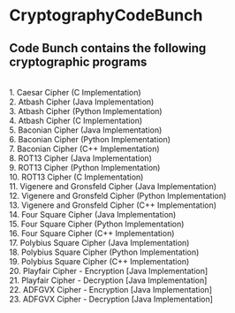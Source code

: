 # CryptographyCodeBunch
## Code Bunch contains the following cryptographic programs
<br> 1. Caesar Cipher (C Implementation)
<br> 2. Atbash Cipher (Java Implementation)
<br> 3. Atbash Cipher (Python Implementation)
<br> 4. Atbash Cipher (C Implementation)
<br> 5. Baconian Cipher (Java Implementation)
<br> 6. Baconian Cipher (Python Implementation)
<br> 7. Baconian Cipher (C++ Implementation)
<br> 8. ROT13 Cipher (Java Implementation)
<br> 9. ROT13 Cipher (Python Implementation)
<br> 10. ROT13 Cipher (C Implementation)
<br> 11. Vigenere and Gronsfeld Cipher (Java Implementation)
<br> 12. Vigenere and Gronsfeld Cipher (Python Implementation)
<br> 13. Vigenere and Gronsfeld Cipher (C++ Implementation)
<br> 14. Four Square Cipher (Java Implementation)
<br> 15. Four Square Cipher (Python Implementation)
<br> 16. Four Square Cipher (C++ Implementation)
<br> 17. Polybius Square Cipher (Java Implementation)
<br> 18. Polybius Square Cipher (Python Implementation)
<br> 19. Polybius Square Cipher (C++ Implementation)
<br> 20. Playfair Cipher - Encryption [Java Implementation]
<br> 21. Playfair Cipher - Decryption [Java Implementation]
<br> 22. ADFGVX Cipher - Encryption [Java Implementation]
<br> 23. ADFGVX Cipher - Decryption [Java Implementation]

